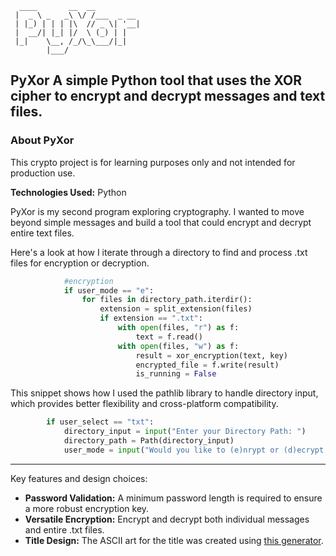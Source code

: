 ```
  ____       __  __          
 |  _ \ _   _\ \/ /___  _ __ 
 | |_) | | | |\  // _ \| '__|
 |  __/| |_| |/  \ (_) | |   
 |_|    \__, /_/\_\___/|_|   
        |___/                
```

PyXor A simple Python tool that uses the XOR cipher to encrypt and decrypt messages and text files.
-----

### About PyXor

This crypto project is for learning purposes only and not intended for production use.

**Technologies Used:** Python

PyXor is my second program exploring cryptography. I wanted to move beyond simple messages and build a tool that could encrypt and decrypt entire text files.

Here's a look at how I iterate through a directory to find and process .txt files for encryption or decryption.

```python
            #encryption
            if user_mode == "e":
                for files in directory_path.iterdir():
                    extension = split_extension(files)
                    if extension == ".txt":
                        with open(files, "r") as f:
                            text = f.read()
                        with open(files, "w") as f:
                            result = xor_encryption(text, key)
                            encrypted_file = f.write(result)
                            is_running = False
```

This snippet shows how I used the pathlib library to handle directory input, which provides better flexibility and cross-platform compatibility.

```python
        if user_select == "txt":
            directory_input = input("Enter your Directory Path: ")
            directory_path = Path(directory_input)
            user_mode = input("Would you like to (e)nrypt or (d)ecrypt a message? ").lower().strip()
```
-----

Key features and design choices:

  * **Password Validation:** A minimum password length is required to ensure a more robust encryption key.
  * **Versatile Encryption:** Encrypt and decrypt both individual messages and entire .txt files.
  * **Title Design:** The ASCII art for the title was created using [this generator](https://budavariam.github.io/asciiart-text/).
